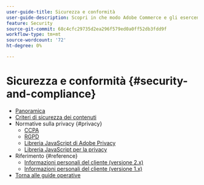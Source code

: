 ```yaml
---
user-guide-title: Sicurezza e conformità
user-guide-description: Scopri in che modo Adobe Commerce e gli esercenti di Magento Open Source sono responsabili del mantenimento di un ambiente sicuro e del rispetto dei requisiti legali e delle best practice per gli esercenti online nella loro giurisdizione.
feature: Security
source-git-commit: 68c4cfc29735d2ea296f579ed0a0ff52db3fdd9f
workflow-type: tm+mt
source-wordcount: '72'
ht-degree: 0%

---
```



# Sicurezza e conformità {#security-and-compliance}

- [Panoramica](overview.md)
- [Criteri di sicurezza dei contenuti](content-security-policy.md)
- Normative sulla privacy {#privacy}
   - [CCPA](privacy/ccpa.md)
   - [RGPD](privacy/gdpr.md)
   - [Libreria JavaScript di Adobe Privacy](privacy/adobe-javascript-library.md)
   - [Libreria JavaScript per la privacy](privacy/javascript-library.md)
- Riferimento {#reference}
   - [Informazioni personali del cliente (versione 2.x)](privacy/data-m2.md)
   - [Informazioni personali del cliente (versione 1.x)](privacy/data-m1.md)
- [Torna alle guide operative](https://experienceleague.adobe.com/docs/commerce-operations/operational-guides/home.html)
